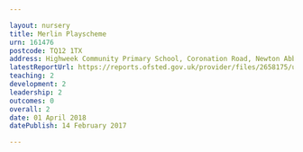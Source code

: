 ```yaml
---

layout: nursery
title: Merlin Playscheme
urn: 161476
postcode: TQ12 1TX
address: Highweek Community Primary School, Coronation Road, Newton Abbot, Devon, TQ12 1TX
latestReportUrl: https://reports.ofsted.gov.uk/provider/files/2658175/urn/161476.pdf
teaching: 2
development: 2
leadership: 2
outcomes: 0
overall: 2
date: 01 April 2018 
datePublish: 14 February 2017

---
```


